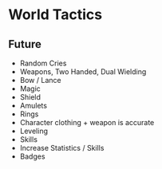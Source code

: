 World Tactics
===

Future
---

- Random Cries
- Weapons, Two Handed, Dual Wielding
- Bow / Lance
- Magic
- Shield
- Amulets
- Rings
- Character clothing + weapon is accurate
- Leveling
- Skills
- Increase Statistics / Skills
- Badges
